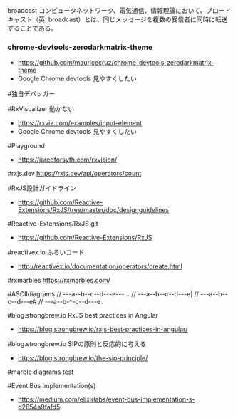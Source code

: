 broadcast
コンピュータネットワーク、電気通信、情報理論において、ブロードキャスト（英: broadcast）とは、同じメッセージを複数の受信者に同時に転送することである。

### chrome-devtools-zerodarkmatrix-theme
* https://github.com/mauricecruz/chrome-devtools-zerodarkmatrix-theme
* Google Chrome devtools 見やすくしたい



#独自デバッガー

#RxVisualizer 動かない
* https://rxviz.com/examples/input-element
* Google Chrome devtools 見やすくしたい

#Playground
* https://jaredforsyth.com/rxvision/

#rxjs.dev
https://rxjs.dev/api/operators/count

#RxJS設計ガイドライン
* https://github.com/Reactive-Extensions/RxJS/tree/master/doc/designguidelines

#Reactive-Extensions/RxJS git
* https://github.com/Reactive-Extensions/RxJS

#reactivex.io ふるいコード
* http://reactivex.io/documentation/operators/create.html

#rxmarbles
https://rxmarbles.com/

#ASCIIdiagrams 
// ---a--b--c--d---e---...
// ---a--b--c--d---e|
// ---a--b--c--d---e#
// ---a--b-^-c--d---e

#blog.strongbrew.io RxJS best practices in Angular
* https://blog.strongbrew.io/rxjs-best-practices-in-angular/

#blog.strongbrew.io SIPの原則と反応的に考える
* https://blog.strongbrew.io/the-sip-principle/

#marble diagrams test

#Event Bus Implementation(s)
* https://medium.com/elixirlabs/event-bus-implementation-s-d2854a9fafd5



